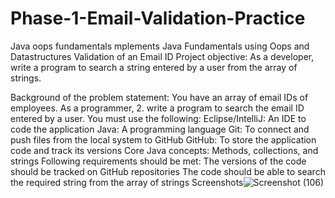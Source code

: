 # Phase-1-Email-Validation-Practice
Java oops fundamentals
mplements Java Fundamentals using Oops and Datastructures Validation of an Email ID Project objective: As a developer, write a program to search a string entered by a user from the array of strings.

Background of the problem statement: You have an array of email IDs of employees. As a programmer, 2. write a program to search the email ID entered by a user. You must use the following: Eclipse/IntelliJ: An IDE to code the application Java: A programming language Git: To connect and push files from the local system to GitHub GitHub: To store the application code and track its versions Core Java concepts: Methods, collections, and strings Following requirements should be met: The versions of the code should be tracked on GitHub repositories The code should be able to search the required string from the array of strings Screenshots![Screenshot (106)](https://user-images.githubusercontent.com/101262767/163204017-d537c490-75b4-41ba-b965-94bf8aed1952.png)
